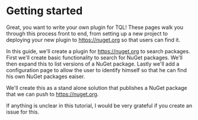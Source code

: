 # Getting started

Great, you want to write your own plugin for TQL! These pages walk you through
this process front to end, from setting up a new project to deploying your new
plugin to https://nuget.org so that users can find it.

In this guide, we'll create a plugin for https://nuget.org to search packages.
First we'll create basic functionality to search for NuGet packages. We'll then
expand this to list versions of a NuGet package. Lastly we'll add a
configuration page to allow the user to identify himself so that he can find his
own NuGet packages eaiser.

We'll create this as a stand alone solution that publishes a NuGet package that
we can push to https://nuget.org.

If anything is unclear in this tutorial, I would be very grateful if you create
an issue for this.
